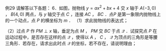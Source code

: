 例29 请解答以下各题： 6．如图，抛物线 $y = a x ^ { 2 } + b x + 4$ 交 $x$ 轴于 $A ( - 3 , 0 )$ ， $B ( 4 , 0 )$ 两点，与 $y$ 轴交于点 $C$ ，连接 $A C$ ， $B C$ ．点$P$ 是第一象限内抛物线上的一个动点，点 $P$ 的横坐标为 $m$ ．
（1）求此抛物线的表达式；

（2）过点 $P$ 作 $P M \perp x$ 轴，垂足为点 $M$ ， $P M$ 交 $B C$ 于点 $\mathcal { Q }$ ．试探究点 $P$ 在运动过程中，是否存在这样的点 $\mathcal { Q }$ ，使得以 $A$ ， $C$ ， $\mathcal { Q }$ 为顶点的三角形是等腰三角形．若存在，请求出此时点 $\mathcal { Q }$ 的坐标，若不存在，请说明理由；
